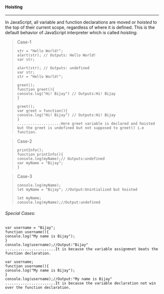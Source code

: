 #### Hoisting

------

In JavaScript, all variable and function declarations are moved or *hoisted* to the top of their current scope, regardless of where it is defined. This is the default behavior of JavaScript interpreter which is called *hoisting*. 

> Case-1
>
> ```
> str = "Hello World!";
> alert(str); // Outputs: Hello World!
> var str;
> ```
>
> ```
> alert(str); // Outputs: undefined
> var str;
> str = "Hello World!";
> ```
>
> ```
> greet();
> function greet(){
> console.log("Hi! Bijay") // Outputs:Hi! Bijay
> }
> ```
>
> ```
> greet(); 
> var greet = function(){
> console.log("Hi! Bijay") // Outputs:Hi! Bijay
> }
> ....................Here greet variable is declared and hoisted but the greet is undefined but not supposed to greet() i.e function.
> ```

> Case-2
>
> ```
> printInfo();
> function printInfo(){
> console.log(myName);// Outputs:undefined
> var myName = "Bijay";
> }
> ```

> Case-3
>
> ```
> console.log(myName);
> let myName = "Bijay"; //Output:Unintialized but hoisted 
> ```
>
> ```
> let myName;
> console.log(myName);//Output:undefined
> ```

###### Special Cases:

```
var username = "Bijay";
function username(){
console.log("My name is Bijay");
}
console.log(username);//Output:"Bijay"
.......................It is because the variable assignmnet beats the function declaration.
```

```
var username;
function username(){
console.log("My name is Bijay");
}
console.log(username);//Output:"My name is Bijay"
.......................It is because the variable declaration not win over the function declaration.

```

